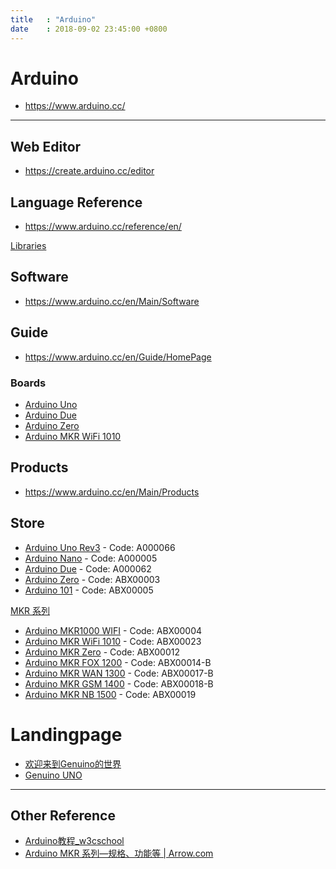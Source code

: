 ```yaml
---
title   : "Arduino"
date    : 2018-09-02 23:45:00 +0800
---
```


Arduino
=======

- <https://www.arduino.cc/>


---

## Web Editor

- <https://create.arduino.cc/editor>

## Language Reference

- <https://www.arduino.cc/reference/en/>

[Libraries](https://www.arduino.cc/en/Reference/Libraries)

## Software

- <https://www.arduino.cc/en/Main/Software>

## Guide

- <https://www.arduino.cc/en/Guide/HomePage>

### Boards

- [Arduino Uno](https://www.arduino.cc/en/Guide/ArduinoUno)
- [Arduino Due](https://www.arduino.cc/en/Guide/ArduinoDue)
- [Arduino Zero](https://www.arduino.cc/en/Guide/ArduinoZero)
- [Arduino MKR WiFi 1010](https://www.arduino.cc/en/Guide/MKRWiFi1010)

## Products

- <https://www.arduino.cc/en/Main/Products>

## Store


- [Arduino Uno Rev3](https://store.arduino.cc/usa/arduino-uno-rev3) - Code: A000066
- [Arduino Nano](https://store.arduino.cc/usa/arduino-nano) - Code: A000005
- [Arduino Due](https://store.arduino.cc/usa/arduino-due) - Code: A000062
- [Arduino Zero](https://store.arduino.cc/usa/arduino-zero) - Code: ABX00003
- [Arduino 101](https://store.arduino.cc/usa/arduino-101) - Code: ABX00005

[MKR 系列](https://store.arduino.cc/usa/arduino/arduino-mkr-family)

- [Arduino MKR1000 WIFI](https://store.arduino.cc/usa/arduino-mkr1000) - Code: ABX00004
- [Arduino MKR WiFi 1010](https://store.arduino.cc/usa/arduino-mkr-wifi-1010) - Code: ABX00023
- [Arduino MKR Zero](https://store.arduino.cc/usa/arduino-mkrzero) - Code: ABX00012
- [Arduino MKR FOX 1200](https://store.arduino.cc/usa/arduino-mkrfox1200) - Code: ABX00014-B
- [Arduino MKR WAN 1300](https://store.arduino.cc/usa/mkr-wan-1300) - Code: ABX00017-B
- [Arduino MKR GSM 1400](https://store.arduino.cc/usa/mkr-gsm-1400) - Code: ABX00018-B
- [Arduino MKR NB 1500](https://store.arduino.cc/usa/arduino-mkr-nb-1500) - Code: ABX00019

# Landingpage

- [欢迎来到Genuino的世界](https://www.arduino.cc/en/Main/Landingpage?setlang=cn)
- [Genuino UNO](https://www.arduino.cc/en/Main/ArduinoBoardUno?setlang=cn&setlang=cn)

---

## Other Reference

- [Arduino教程_w3cschool](https://www.w3cschool.cn/arduino/)
- [Arduino MKR 系列—规格、功能等 | Arrow.com](https://www.arrow.com/zh-cn/research-and-events/articles/arduino-mkr-the-new-frontier)